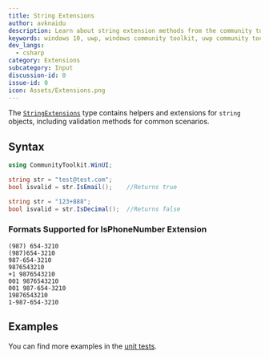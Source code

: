 ```yaml
---
title: String Extensions
author: avknaidu
description: Learn about string extension methods from the community toolkit. See code examples, requirements, and API information.
keywords: windows 10, uwp, windows community toolkit, uwp community toolkit, uwp toolkit, Extensions, string
dev_langs:
  - csharp
category: Extensions
subcategory: Input
discussion-id: 0
issue-id: 0
icon: Assets/Extensions.png
---
```


The [`StringExtensions`](/dotnet/api/microsoft.toolkit.StringExtensions) type contains helpers and extensions for `string` objects, including validation methods for common scenarios.

## Syntax

```csharp
using CommunityToolkit.WinUI;

string str = "test@test.com";
bool isvalid = str.IsEmail();    //Returns true

string str = "123+888";
bool isvalid = str.IsDecimal();  //Returns false
```

### Formats Supported for **IsPhoneNumber** Extension

```
(987) 654-3210
(987)654-3210
987-654-3210
9876543210
+1 9876543210
001 9876543210
001 987-654-3210
19876543210
1-987-654-3210
```

## Examples

You can find more examples in the [unit tests](https://github.com/windows-toolkit/WindowsCommunityToolkit/tree/rel/7.1.0/UnitTests).
